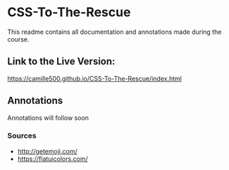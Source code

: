 # CSS-To-The-Rescue

This readme contains all documentation and annotations made during the course.

## Link to the Live Version:
https://camille500.github.io/CSS-To-The-Rescue/index.html

## Annotations
Annotations will follow soon

### Sources
- http://getemoji.com/
- https://flatuicolors.com/
